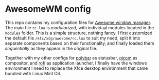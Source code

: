 # AwesomeWM config

This repo contains my configuration files for [Awesome window manager](https://awesomewm.org/). The main file `rc.lua` is *modularized*, with individual modules located in the `modules` folder. This is a simple structure, nothing fancy. I first customized the default file `/etc/xdg/awesome/rc.lua` to suit my need, split it into separate components based on their functionality, and finally loaded them *sequentially* as they appear in the original file.

Together with my other configs for [polybar](https://github.com/Quantiux/polybar) as statusbar, [picom](https://github.com/Quantiux/picom) as compositor, and [rofi](https://github.com/Quantiux/rofi) as application launcher, I finally have the windows environment I need to replace the Xfce desktop environment that came bundled with Linux Mint OS.
